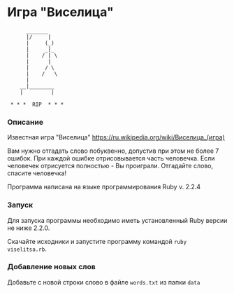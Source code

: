 # Игра "Виселица"

          _______
          |/     |
          |     (_)
          |     _|_
          |    / | \
          |      |
          |     / \
          |    /   \
          |
        __|________
        |         |

     * * *  RIP  * * *

### Описание
Известная игра "Виселица"
https://ru.wikipedia.org/wiki/Виселица_(игра)

Вам нужно отгадать слово побуквенно, допустив при этом не более 7 ошибок. При каждой ошибке отрисовывается часть человечка. Если человечек отрисуется полностью - Вы проиграли.
Отгадайте слово, спасите человечка!

Программа написана на языке программирования Ruby v. 2.2.4

### Запуск

Для запуска программы необходимо иметь установленный Ruby версии не ниже 2.2.0. 

Скачайте исходники и запустите программу командой ```ruby viselitsa.rb```.

### Добавление новых слов

Добавьте с новой строки слово в файле ```words.txt``` из папки ```data```
